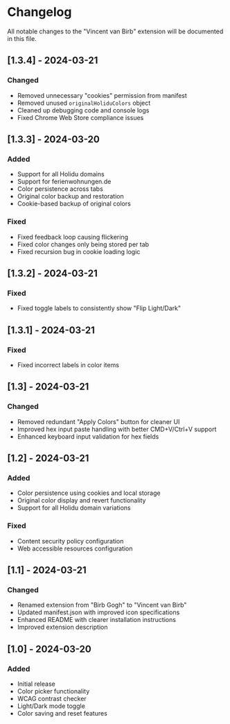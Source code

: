 # Changelog

All notable changes to the "Vincent van Birb" extension will be documented in this file.

## [1.3.4] - 2024-03-21
### Changed
- Removed unnecessary "cookies" permission from manifest
- Removed unused `originalHoliduColors` object
- Cleaned up debugging code and console logs
- Fixed Chrome Web Store compliance issues

## [1.3.3] - 2024-03-20
### Added
- Support for all Holidu domains
- Support for ferienwohnungen.de
- Color persistence across tabs
- Original color backup and restoration
- Cookie-based backup of original colors

### Fixed
- Fixed feedback loop causing flickering
- Fixed color changes only being stored per tab
- Fixed recursion bug in cookie loading logic

## [1.3.2] - 2024-03-21

### Fixed
- Fixed toggle labels to consistently show "Flip Light/Dark"

## [1.3.1] - 2024-03-21

### Fixed
- Fixed incorrect labels in color items

## [1.3] - 2024-03-21

### Changed
- Removed redundant "Apply Colors" button for cleaner UI
- Improved hex input paste handling with better CMD+V/Ctrl+V support
- Enhanced keyboard input validation for hex fields

## [1.2] - 2024-03-21

### Added
- Color persistence using cookies and local storage
- Original color display and revert functionality
- Support for all Holidu domain variations

### Fixed
- Content security policy configuration
- Web accessible resources configuration

## [1.1] - 2024-03-21

### Changed
- Renamed extension from "Birb Gogh" to "Vincent van Birb"
- Updated manifest.json with improved icon specifications
- Enhanced README with clearer installation instructions
- Improved extension description

## [1.0] - 2024-03-20

### Added
- Initial release
- Color picker functionality
- WCAG contrast checker
- Light/Dark mode toggle
- Color saving and reset features 